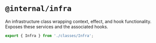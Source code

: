 # `@internal/infra`

An infrastructure class wrapping context, effect, and hook functionality. Exposes these services and the associated hooks.

[comment]: <> (TODO: expand on the top-level docs)

```js
export { Infra } from './classes/Infra';
```
